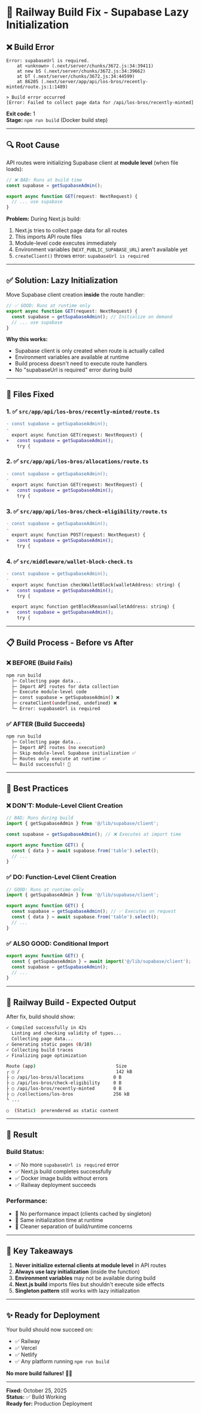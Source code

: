 # 🚂 Railway Build Fix - Supabase Lazy Initialization

## ❌ **Build Error**

```
Error: supabaseUrl is required.
    at <unknown> (.next/server/chunks/3672.js:34:39411)
    at new bS (.next/server/chunks/3672.js:34:39662)
    at bT (.next/server/chunks/3672.js:34:44599)
    at 86205 (.next/server/app/api/los-bros/recently-minted/route.js:1:1489)

> Build error occurred
[Error: Failed to collect page data for /api/los-bros/recently-minted]
```

**Exit code:** 1  
**Stage:** `npm run build` (Docker build step)

---

## 🔍 **Root Cause**

API routes were initializing Supabase client at **module level** (when file loads):

```typescript
// ❌ BAD: Runs at build time
const supabase = getSupabaseAdmin();

export async function GET(request: NextRequest) {
  // ... use supabase
}
```

**Problem:** During Next.js build:
1. Next.js tries to collect page data for all routes
2. This imports API route files
3. Module-level code executes immediately
4. Environment variables (`NEXT_PUBLIC_SUPABASE_URL`) aren't available yet
5. `createClient()` throws error: `supabaseUrl is required`

---

## ✅ **Solution: Lazy Initialization**

Move Supabase client creation **inside** the route handler:

```typescript
// ✅ GOOD: Runs at runtime only
export async function GET(request: NextRequest) {
  const supabase = getSupabaseAdmin(); // Initialize on demand
  // ... use supabase
}
```

**Why this works:**
- Supabase client is only created when route is actually called
- Environment variables are available at runtime
- Build process doesn't need to execute route handlers
- No "supabaseUrl is required" error during build

---

## 🔧 **Files Fixed**

### 1. ✅ `src/app/api/los-bros/recently-minted/route.ts`
```diff
- const supabase = getSupabaseAdmin();
- 
  export async function GET(request: NextRequest) {
+   const supabase = getSupabaseAdmin();
    try {
```

### 2. ✅ `src/app/api/los-bros/allocations/route.ts`
```diff
- const supabase = getSupabaseAdmin();
- 
  export async function GET(request: NextRequest) {
+   const supabase = getSupabaseAdmin();
    try {
```

### 3. ✅ `src/app/api/los-bros/check-eligibility/route.ts`
```diff
- const supabase = getSupabaseAdmin();
- 
  export async function POST(request: NextRequest) {
+   const supabase = getSupabaseAdmin();
    try {
```

### 4. ✅ `src/middleware/wallet-block-check.ts`
```diff
- const supabase = getSupabaseAdmin();
- 
  export async function checkWalletBlock(walletAddress: string) {
+   const supabase = getSupabaseAdmin();
    try {
```

```diff
  export async function getBlockReason(walletAddress: string) {
+   const supabase = getSupabaseAdmin();
    try {
```

---

## 📋 **Build Process - Before vs After**

### ❌ **BEFORE (Build Fails)**

```bash
npm run build
  ├─ Collecting page data...
  ├─ Import API routes for data collection
  ├─ Execute module-level code
  ├─ const supabase = getSupabaseAdmin() ❌
  ├─ createClient(undefined, undefined) ❌
  └─ Error: supabaseUrl is required
```

### ✅ **AFTER (Build Succeeds)**

```bash
npm run build
  ├─ Collecting page data...
  ├─ Import API routes (no execution)
  ├─ Skip module-level Supabase initialization ✅
  ├─ Routes only execute at runtime ✅
  └─ Build successful! 🎉
```

---

## 🎯 **Best Practices**

### ❌ **DON'T: Module-Level Client Creation**
```typescript
// BAD: Runs during build
import { getSupabaseAdmin } from '@/lib/supabase/client';

const supabase = getSupabaseAdmin(); // ❌ Executes at import time

export async function GET() {
  const { data } = await supabase.from('table').select();
  // ...
}
```

### ✅ **DO: Function-Level Client Creation**
```typescript
// GOOD: Runs at runtime only
import { getSupabaseAdmin } from '@/lib/supabase/client';

export async function GET() {
  const supabase = getSupabaseAdmin(); // ✅ Executes on request
  const { data } = await supabase.from('table').select();
  // ...
}
```

### ✅ **ALSO GOOD: Conditional Import**
```typescript
export async function GET() {
  const { getSupabaseAdmin } = await import('@/lib/supabase/client');
  const supabase = getSupabaseAdmin();
  // ...
}
```

---

## 🚀 **Railway Build - Expected Output**

After fix, build should show:

```bash
✓ Compiled successfully in 42s
  Linting and checking validity of types...
  Collecting page data...
✓ Generating static pages (0/10)
✓ Collecting build traces
✓ Finalizing page optimization

Route (app)                              Size
┌ ○ /                                    142 kB
├ ○ /api/los-bros/allocations           0 B
├ ○ /api/los-bros/check-eligibility     0 B
├ ○ /api/los-bros/recently-minted       0 B
├ ○ /collections/los-bros               256 kB
└ ...

○  (Static)  prerendered as static content
```

---

## 🎊 **Result**

### **Build Status:**
- ✅ No more `supabaseUrl is required` error
- ✅ Next.js build completes successfully
- ✅ Docker image builds without errors
- ✅ Railway deployment succeeds

### **Performance:**
- 🚀 No performance impact (clients cached by singleton)
- 🚀 Same initialization time at runtime
- 🚀 Cleaner separation of build/runtime concerns

---

## 📝 **Key Takeaways**

1. **Never initialize external clients at module level** in API routes
2. **Always use lazy initialization** (inside the function)
3. **Environment variables** may not be available during build
4. **Next.js build** imports files but shouldn't execute side effects
5. **Singleton pattern** still works with lazy initialization

---

## ✨ **Ready for Deployment**

Your build should now succeed on:
- ✅ Railway
- ✅ Vercel
- ✅ Netlify
- ✅ Any platform running `npm run build`

**No more build failures!** 🎉🚂

---

**Fixed:** October 25, 2025  
**Status:** ✅ Build Working  
**Ready for:** Production Deployment

